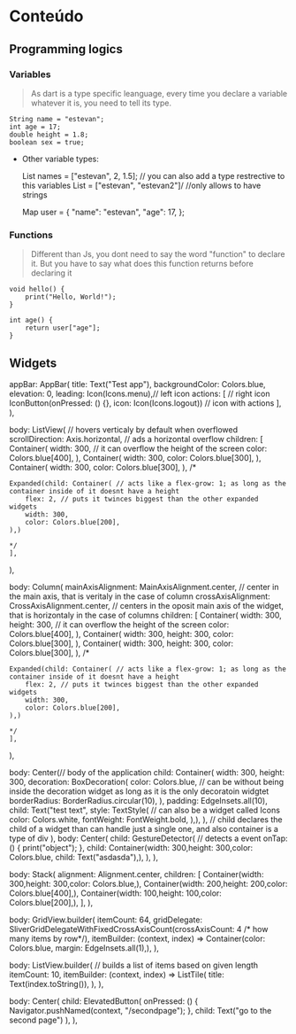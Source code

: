 # Conteúdo

## Programming logics

### Variables

> As dart is a type specific leanguage, every time you declare a variable whatever it is, you need to tell its type.

    String name = "estevan";
    int age = 17;
    double height = 1.8;
    boolean sex = true;

- Other variable types:

    List names = ["estevan", 2, 1.5]; // you can also add a type restrective to this variables
    List<String> = ["estevan", "estevan2"]/ //only allows to have strings

    Map user = {
        "name": "estevan",
        "age": 17,
    };

### Functions

> Different than Js, you dont need to say the word "function" to declare it. But you have to say what does this function returns before declaring it

    void hello() {
        print("Hello, World!");
    }

    int age() {
        return user["age"];
    }

## Widgets

appBar: AppBar(
    title: Text("Test app"),
    backgroundColor: Colors.blue,
    elevation: 0,
    leading: Icon(Icons.menu),// left icon
    actions: [ // right icon
    IconButton(onPressed: () {}, icon: Icon(Icons.logout)) // icon with actions
    ],
),

body: ListView( // hovers verticaly by default when overflowed
    scrollDirection: Axis.horizontal, // ads a horizontal overflow
    children: [
    Container(
        width: 300, // it can overflow the height of the screen
        color: Colors.blue[400],
    ),
    Container(
        width: 300,
        color: Colors.blue[300],
    ),
    Container(
        width: 300,
        color: Colors.blue[300],
    ),
    /*
    
    Expanded(child: Container( // acts like a flex-grow: 1; as long as the container inside of it doesnt have a height
        flex: 2, // puts it twinces biggest than the other expanded widgets
        width: 300,
        color: Colors.blue[200],
    ),)

    */
    ],
),

body: Column(
    mainAxisAlignment: MainAxisAlignment.center, // center in the main axis, that is veritaly in the case of column
    crossAxisAlignment: CrossAxisAlignment.center, // centers in the oposit main axis of the widget, that is horizontaly in the case of columns
    children: [
    Container(
        width: 300,
        height: 300, // it can overflow the height of the screen
        color: Colors.blue[400],
    ),
    Container(
        width: 300,
        height: 300,
        color: Colors.blue[300],
    ),
    Container(
        width: 300,
        height: 300,
        color: Colors.blue[300],
    ),
    /*
    
    Expanded(child: Container( // acts like a flex-grow: 1; as long as the container inside of it doesnt have a height
        flex: 2, // puts it twinces biggest than the other expanded widgets
        width: 300,
        color: Colors.blue[200],
    ),)

    */
    ],
),

body: Center(// body of the application
    child: Container(
    width: 300,
    height: 300,
    decoration: BoxDecoration(
        color: Colors.blue, // can be without being inside the decoration widget as long as it is the only decoratoin widgtet
        borderRadius: BorderRadius.circular(10),
    ),
    padding: EdgeInsets.all(10),
    child: Text("test text", style: TextStyle( // can also be a widget called Icons
        color: Colors.white,
        fontWeight: FontWeight.bold,
    ),),
    ), // child declares the child of a widget than can handle just a single one, and also container is a type of div
),
body: Center(
    child: GestureDetector( // detects a event
    onTap: () {
        print("object");
    },
    child: Container(width: 300,height: 300,color: Colors.blue, child: Text("asdasda"),),
    ),
),

body: Stack(
    alignment: Alignment.center,
    children: [
    Container(width: 300,height: 300,color: Colors.blue,),
    Container(width: 200,height: 200,color: Colors.blue[400],),
    Container(width: 100,height: 100,color: Colors.blue[200],),
    ],
),

body: GridView.builder(
    itemCount: 64,
    gridDelegate:
    SliverGridDelegateWithFixedCrossAxisCount(crossAxisCount: 4 /* how many items by row*/),
    itemBuilder: (context, index) => Container(color: Colors.blue, margin: EdgeInsets.all(1),),
),

body: ListView.builder( // builds a list of items based on given length
    itemCount: 10,
    itemBuilder: (context, index) => ListTile(
    title: Text(index.toString()),
    ),
),

body: Center(
    child: ElevatedButton(
        onPressed: () {
            Navigator.pushNamed(context, "/secondpage");
        },
        child: Text("go to the second page")
    ),
),